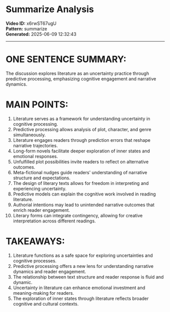# Summarize Analysis

**Video ID:** x6rwST67ugU  
**Pattern:** summarize  
**Generated:** 2025-06-09 12:32:43  

---

# ONE SENTENCE SUMMARY:
The discussion explores literature as an uncertainty practice through predictive processing, emphasizing cognitive engagement and narrative dynamics.

# MAIN POINTS:
1. Literature serves as a framework for understanding uncertainty in cognitive processing.
2. Predictive processing allows analysis of plot, character, and genre simultaneously.
3. Literature engages readers through prediction errors that reshape narrative trajectories.
4. Long-form novels facilitate deeper exploration of inner states and emotional responses.
5. Unfulfilled plot possibilities invite readers to reflect on alternative outcomes.
6. Meta-fictional nudges guide readers' understanding of narrative structure and expectations.
7. The design of literary texts allows for freedom in interpreting and experiencing uncertainty.
8. Predictive models can explain the cognitive work involved in reading literature.
9. Authorial intentions may lead to unintended narrative outcomes that enrich reader engagement.
10. Literary forms can integrate contingency, allowing for creative interpretation across different readings.

# TAKEAWAYS:
1. Literature functions as a safe space for exploring uncertainties and cognitive processes.
2. Predictive processing offers a new lens for understanding narrative dynamics and reader engagement.
3. The relationship between text structure and reader response is fluid and dynamic.
4. Uncertainty in literature can enhance emotional investment and meaning-making for readers.
5. The exploration of inner states through literature reflects broader cognitive and cultural contexts.